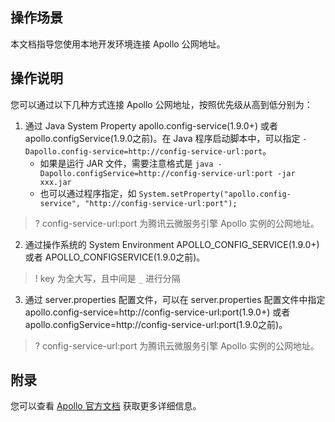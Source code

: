 ## 操作场景
本文档指导您使用本地开发环境连接 Apollo 公网地址。

## 操作说明
您可以通过以下几种方式连接 Apollo 公网地址，按照优先级从高到低分别为：
1. 通过 Java System Property apollo.config-service(1.9.0+) 或者 apollo.configService(1.9.0之前)。在 Java 程序启动脚本中，可以指定 `-Dapollo.config-service=http://config-service-url:port`。
    - 如果是运行 JAR 文件，需要注意格式是 `java -Dapollo.configService=http://config-service-url:port -jar xxx.jar`
    - 也可以通过程序指定，如 `System.setProperty("apollo.config-service", "http://config-service-url:port");`
>? config-service-url:port 为腾讯云微服务引擎 Apollo 实例的公网地址。
2. 通过操作系统的 System Environment APOLLO_CONFIG_SERVICE(1.9.0+) 或者 APOLLO_CONFIGSERVICE(1.9.0之前)。
>! key 为全大写，且中间是 `_` 进行分隔
3. 通过 server.properties 配置文件，可以在 server.properties 配置文件中指定 apollo.config-service=http://config-service-url:port(1.9.0+) 或者 apollo.configService=http://config-service-url:port(1.9.0之前)。
>? config-service-url:port 为腾讯云微服务引擎 Apollo 实例的公网地址。

## 附录
您可以查看 [Apollo 官方文档](https://www.apolloconfig.com/#/zh/usage/java-sdk-user-guide?id=_1222-%e8%b7%b3%e8%bf%87apollo-meta-server%e6%9c%8d%e5%8a%a1%e5%8f%91%e7%8e%b0) 获取更多详细信息。
